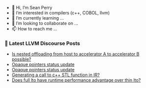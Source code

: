 - 👋 Hi, I’m Sean Perry
- 👀 I’m interested in compilers (c++, COBOL, llvm)
- 🌱 I’m currently learning ...
- 💞️ I’m looking to collaborate on ...
- 📫 How to reach me ...

<!---
s66perry/s66perry is a ✨ special ✨ repository because its `README.md` (this file) appears on your GitHub profile.
You can click the Preview link to take a look at your changes.
--->
### 📕 Latest LLVM Discourse Posts

<!-- DISCOURSE-LLVM:START -->
- [Is nested offloading from host to accelerator A to accelerator B possible?](https://discourse.llvm.org/t/is-nested-offloading-from-host-to-accelerator-a-to-accelerator-b-possible/60328/1)
- [Opaque pointers status update](https://discourse.llvm.org/t/opaque-pointers-status-update/60296/7)
- [Opaque pointers status update](https://discourse.llvm.org/t/opaque-pointers-status-update/60296/6)
- [Generating a call to c++ STL function in IR?](https://discourse.llvm.org/t/generating-a-call-to-c-stl-function-in-ir/3977/3)
- [Does full lto have runtime performance advantage over thin lto?](https://discourse.llvm.org/t/does-full-lto-have-runtime-performance-advantage-over-thin-lto/60317/3)
<!-- DISCOURSE-LLVM:END -->
